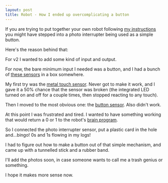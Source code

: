 ```yaml
---
layout: post
title: Robot - How I ended up overcomplicating a button
---
```


If you are trying to put together your own robot following [my instructions](https://github.com/angelalonso/robot) you might have stepped into a photo interrupter being used as a simple button.

Here's the reason behind that:


For v2 I wanted to add some kind of input and output.

For now, the bare minimum input I needed was a button, and I had a bunch of [these sensors](https://www.banggood.com/Geekcreit-37-In-1-Sensor-Module-Board-Set-Starter-Kits-SENSOR-KIT-For-Arduino-Carton-Box-Package-p-89734.html?akmClientCountry=DE&&cur_warehouse=CN) in a box somewhere.

My first try was the [metal touch sensor](https://steemit.com/utopian-io/@ted7/arduino-101-using-a-ky-036-metal-touch-sensor). Never got to make it work, and I gave it a 50% chance that the sensor was broken (the integrated LED turned on and off for a couple times, then stopped reacting to any touch).

Then I moved to the most obvious one: the [button sensor](https://steemit.com/utopian-io/@ted7/arduino-101-using-a-ky-036-metal-touch-sensor). Also didn't work.

At this point I was frustrated and tired. I wanted to have something working that would return a 0 or 1 to the robot's [brain program](https://github.com/angelalonso/robot/tree/master/brain).

So I connected the photo interrupter sensor, put a plastic card in the hole and...bingo! 0s and 1s flowing in my logs!

I had to figure out how to make a button out of that simple mechanism, and came up with a tunnelled stick and a rubber band.

I'll add the photos soon, in case someone wants to call me a trash genius or something.

I hope it makes more sense now.  
